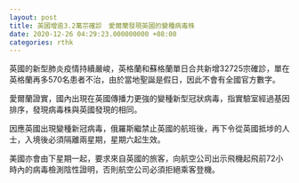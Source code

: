 ```yaml
---
layout: post
title: 英國增逾3.2萬宗確診　愛爾蘭發現英國的變種病毒株
date: 2020-12-26 04:29:23.000000000 +08:00
categories: rthk
---
```


英國的新型肺炎疫情持續嚴峻，英格蘭和蘇格蘭單日合共新增32725宗確診，單在英格蘭再多570名患者不治，由於當地聖誕是假日，因此不會有全國官方數字。

愛爾蘭證實，國內出現在英國傳播力更強的變種新型冠狀病毒，指實驗室經過基因排序，發現病毒株與英國發現的相同。

因應英國出現變種新冠病毒，俄羅斯繼禁止英國的航班後，再下令從英國抵埗的人士，入境後必須隔離兩星期，星期六起生效。

美國亦會由下星期一起，要求來自英國的旅客，向航空公司出示飛機起飛前72小時內的病毒檢測陰性證明，否則航空公司必須拒絕乘客登機。
